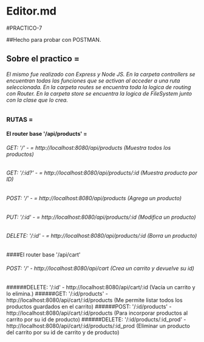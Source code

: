 # Editor.md


#PRACTICO-7

##Hecho para probar con POSTMAN.

## Sobre el practico =

###### El mismo fue realizado con Express y Node JS. En la carpeta controllers se encuentran todas las funciones que se activan al acceder a una ruta seleccionada. En la carpeta routes se encuentra toda la logica de routing con Router. En la carpeta store se encuentra la logica de FileSystem junto con la clase que lo crea.

### RUTAS =

#### El router base '/api/products' =
###### GET: '/' - = http://localhost:8080/api/products  (Muestra todos los productos)
###### GET: '/:id?' - = http://localhost:8080/api/products/:id  (Muestra producto por ID)
###### POST: '/' - = http://localhost:8080/api/products  (Agrega un producto)
###### PUT: '/:id' - = http://localhost:8080/api/products/:id  (Modifica un producto)
###### DELETE: '/:id' - = http://localhost:8080/api/products/:id  (Borra un producto)

####El router base '/api/cart'

###### POST: '/' -  http://localhost:8080/api/cart (Crea un carrito y devuelve su id)
######DELETE: '/:id' - http://localhost:8080/api/cart/:id (Vacía un carrito y lo elimina.)
######GET: '/:id/products' - http://localhost:8080/api/cart/:id/products (Me permite listar todos los productos guardados en el carrito)
######POST: '/:id/products' - http://localhost:8080/api/cart/:id/products (Para incorporar productos al carrito por su id de producto)
######DELETE: '/:id/products/:id_prod' - http://localhost:8080/api/cart/:id/products/:id_prod (Eliminar un producto del carrito por su id de carrito y de producto)